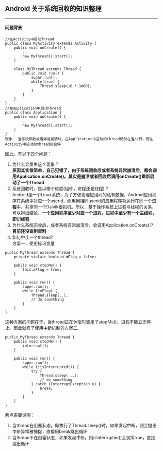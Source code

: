 ## Android 关于系统回收的知识整理
---
#### 问题背景
```
//在Activity中启动Thread
public class MyActivity extends Activity {
	public void onCreate() {
		...
		new MyThread().start();
	}
	
	class MyThread extends Thread {
		public void run() {
			super.run();
			while(true) {
				Thread.sleep(10 * 1000);
			}
		}
	}
}
//在Application中启动Thread
public class Application {
	public void onCreate() {
		...
		new MyThread().start();
	}
}
现象： 当系统回收或者异常崩溃时，在Application中启动的thread仍然在运//行，而在Activity中启动的thread则会停
```
因此，有以下四个问题：
1. 为什么会发生这个现象？  
  **原因其实很简单，自己犯错了，由于系统回收后或者系统异常崩溃后，都会调用Application.onCreate()。其实是崩溃或者回收后调用onCreate()重新启动了一个Thread**
2. 系统回收时，是以哪个维度(组件，进程还是线程)？  
  Android是一个Linux系统，为了方便管理应用间的私有数据，Android应用程序在系统中对应一个userid，而用用相同userid的应用程序将运行在同一个**进程**中，共享同一个Dalvik虚拟机。所以，基于操作系统上进程与线程的关系，可以得出结论，**一个应用程序至少对应一个进程，进程中至少有一个主线程，即UI线程**
3. 为什么系统回收后，或者系统异常崩溃后，会调用Application.onCreate()?  
  **目前还没查到资料**
4. 如何中止一个thread?  
  方案一，使用标识变量
```
public MyThread extends Thread {
    private violate boolean mFlag = false;
    
    public void stopMe() {
        this.mFlag = true;
    }
    
    public void run() {
        super.run();
        while (!mFlag) {
            Thread.sleep(..);
            // do something
        }
    }
}
```
这种方案的问题在于，当thread正在休眠时调用了stopMe()，进程不能立即停止。因此就有了使用中断机制的方案二。
```
public MyThread extends Thread {
    public void stopMe() {
        interrupt();
    }
    
    public void run() {
        super.run();
        while (!isInterrupted()) {
            try {
                Thread.sleep(...);
                // do something
            } catch (InterruptException e) {
                break;
            }
        }
    }
}
```
两点需要说明：
1. 当thread在阻塞状态，即执行了Thread.sleep()时，如果发起中断，则会抛出中断异常被捕捉，直接用break跳出循环
2. 当thread不在阻塞状态，如果发起中断，则isInterrupted()会发挥true，直接跳出循环
